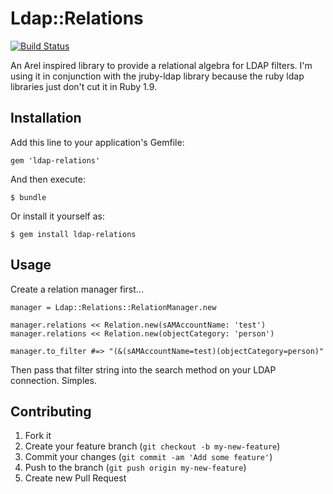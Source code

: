# Ldap::Relations

[![Build Status](https://travis-ci.org/felixclack/ldap-relations.png)](https://travis-ci.org/felixclack/ldap-relations)

An Arel inspired library to provide a relational algebra for LDAP filters.
I'm using it in conjunction with the jruby-ldap library because the 
ruby ldap libraries just don't cut it in Ruby 1.9.

## Installation

Add this line to your application's Gemfile:

    gem 'ldap-relations'

And then execute:

    $ bundle

Or install it yourself as:

    $ gem install ldap-relations

## Usage

Create a relation manager first...

    manager = Ldap::Relations::RelationManager.new

    manager.relations << Relation.new(sAMAccountName: 'test')
    manager.relations << Relation.new(objectCategory: 'person')

    manager.to_filter #=> "(&(sAMAccountName=test)(objectCategory=person)"

Then pass that filter string into the search method on your LDAP connection. Simples.

## Contributing

1. Fork it
2. Create your feature branch (`git checkout -b my-new-feature`)
3. Commit your changes (`git commit -am 'Add some feature'`)
4. Push to the branch (`git push origin my-new-feature`)
5. Create new Pull Request
